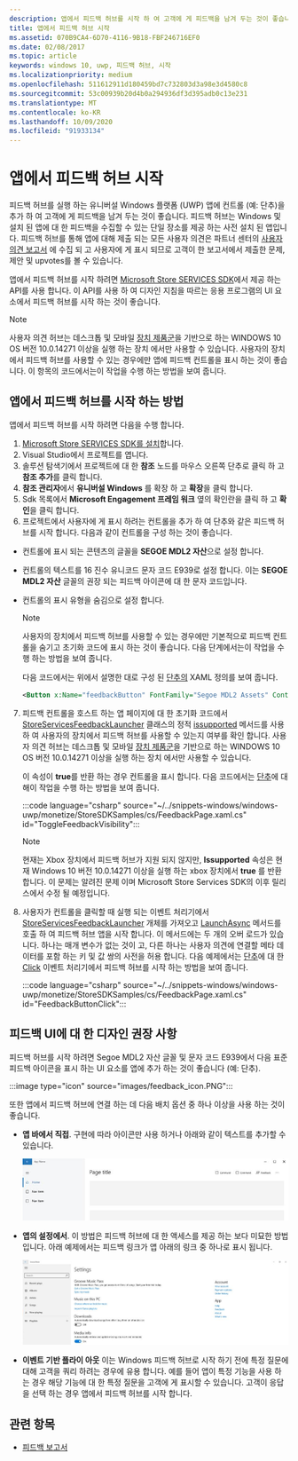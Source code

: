 ```yaml
---
description: 앱에서 피드백 허브를 시작 하 여 고객에 게 피드백을 남겨 두는 것이 좋습니다.
title: 앱에서 피드백 허브 시작
ms.assetid: 070B9CA4-6D70-4116-9B18-FBF246716EF0
ms.date: 02/08/2017
ms.topic: article
keywords: windows 10, uwp, 피드백 허브, 시작
ms.localizationpriority: medium
ms.openlocfilehash: 511612911d180459bd7c732803d3a98e3d4580c8
ms.sourcegitcommit: 53c00939b20d4b0a294936df3d395adb0c13e231
ms.translationtype: MT
ms.contentlocale: ko-KR
ms.lasthandoff: 10/09/2020
ms.locfileid: "91933134"
---
```

# <a name="launch-feedback-hub-from-your-app"></a>앱에서 피드백 허브 시작

피드백 허브를 실행 하는 유니버설 Windows 플랫폼 (UWP) 앱에 컨트롤 (예: 단추)을 추가 하 여 고객에 게 피드백을 남겨 두는 것이 좋습니다. 피드백 허브는 Windows 및 설치 된 앱에 대 한 피드백을 수집할 수 있는 단일 장소를 제공 하는 사전 설치 된 앱입니다. 피드백 허브를 통해 앱에 대해 제출 되는 모든 사용자 의견은 파트너 센터의 [사용자 의견 보고서](../publish/feedback-report.md) 에 수집 되 고 사용자에 게 표시 되므로 고객이 한 보고서에서 제출한 문제, 제안 및 upvotes를 볼 수 있습니다.

앱에서 피드백 허브를 시작 하려면 [Microsoft Store SERVICES SDK](https://marketplace.visualstudio.com/items?itemName=AdMediator.MicrosoftStoreServicesSDK)에서 제공 하는 API를 사용 합니다. 이 API를 사용 하 여 디자인 지침을 따르는 응용 프로그램의 UI 요소에서 피드백 허브를 시작 하는 것이 좋습니다.

> [!NOTE]
> 사용자 의견 허브는 데스크톱 및 모바일 [장치 제품군](../get-started/universal-application-platform-guide.md)을 기반으로 하는 WINDOWS 10 OS 버전 10.0.14271 이상을 실행 하는 장치 에서만 사용할 수 있습니다. 사용자의 장치에서 피드백 허브를 사용할 수 있는 경우에만 앱에 피드백 컨트롤을 표시 하는 것이 좋습니다. 이 항목의 코드에서는이 작업을 수행 하는 방법을 보여 줍니다.

## <a name="how-to-launch-feedback-hub-from-your-app"></a>앱에서 피드백 허브를 시작 하는 방법

앱에서 피드백 허브를 시작 하려면 다음을 수행 합니다.

1. [Microsoft Store SERVICES SDK를 설치](microsoft-store-services-sdk.md#install-the-sdk)합니다.
2. Visual Studio에서 프로젝트를 엽니다.
3. 솔루션 탐색기에서 프로젝트에 대 한 **참조** 노드를 마우스 오른쪽 단추로 클릭 하 고 **참조 추가**를 클릭 합니다.
4. **참조 관리자**에서 **유니버설 Windows** 를 확장 하 고 **확장**을 클릭 합니다.
5. Sdk 목록에서 **Microsoft Engagement 프레임 워크** 옆의 확인란을 클릭 하 고 **확인**을 클릭 합니다.
6. 프로젝트에서 사용자에 게 표시 하려는 컨트롤을 추가 하 여 단추와 같은 피드백 허브를 시작 합니다. 다음과 같이 컨트롤을 구성 하는 것이 좋습니다.
  * 컨트롤에 표시 되는 콘텐츠의 글꼴을 **SEGOE MDL2 자산**으로 설정 합니다.
  * 컨트롤의 텍스트를 16 진수 유니코드 문자 코드 E939로 설정 합니다. 이는 **SEGOE MDL2 자산** 글꼴의 권장 되는 피드백 아이콘에 대 한 문자 코드입니다.
  * 컨트롤의 표시 유형을 숨김으로 설정 합니다.
    > [!NOTE]
    > 사용자의 장치에서 피드백 허브를 사용할 수 있는 경우에만 기본적으로 피드백 컨트롤을 숨기고 초기화 코드에 표시 하는 것이 좋습니다. 다음 단계에서는이 작업을 수행 하는 방법을 보여 줍니다.

    다음 코드에서는 위에서 설명한 대로 구성 된 [단추의](/uwp/api/Windows.UI.Xaml.Controls.Button) XAML 정의를 보여 줍니다.

    ```XML
    <Button x:Name="feedbackButton" FontFamily="Segoe MDL2 Assets" Content="&#xE939;" HorizontalAlignment="Left" Margin="138,352,0,0" VerticalAlignment="Top" Visibility="Collapsed"  Click="feedbackButton_Click"/>
    ```

7. 피드백 컨트롤을 호스트 하는 앱 페이지에 대 한 초기화 코드에서 [StoreServicesFeedbackLauncher](/uwp/api/microsoft.services.store.engagement.storeservicesfeedbacklauncher) 클래스의 정적 [issupported](/uwp/api/microsoft.services.store.engagement.storeservicesfeedbacklauncher.issupported) 메서드를 사용 하 여 사용자의 장치에서 피드백 허브를 사용할 수 있는지 여부를 확인 합니다. 사용자 의견 허브는 데스크톱 및 모바일 [장치 제품군](../get-started/universal-application-platform-guide.md)을 기반으로 하는 WINDOWS 10 OS 버전 10.0.14271 이상을 실행 하는 장치 에서만 사용할 수 있습니다.

    이 속성이 **true**를 반환 하는 경우 컨트롤을 표시 합니다. 다음 코드에서는 [단추](/uwp/api/windows.ui.xaml.controls.button)에 대해이 작업을 수행 하는 방법을 보여 줍니다.

    :::code language="csharp" source="~/../snippets-windows/windows-uwp/monetize/StoreSDKSamples/cs/FeedbackPage.xaml.cs" id="ToggleFeedbackVisibility":::
      > [!NOTE]
      > 현재는 Xbox 장치에서 피드백 허브가 지원 되지 않지만, **Issupported** 속성은 현재 Windows 10 버전 10.0.14271 이상을 실행 하는 xbox 장치에서 **true** 를 반환 합니다. 이 문제는 알려진 문제 이며 Microsoft Store Services SDK의 이후 릴리스에서 수정 될 예정입니다.  

8. 사용자가 컨트롤을 클릭할 때 실행 되는 이벤트 처리기에서 [StoreServicesFeedbackLauncher](/uwp/api/microsoft.services.store.engagement.storeservicesfeedbacklauncher) 개체를 가져오고 [LaunchAsync](/uwp/api/microsoft.services.store.engagement.storeservicesfeedbacklauncher.launchasync) 메서드를 호출 하 여 피드백 허브 앱을 시작 합니다. 이 메서드에는 두 개의 오버 로드가 있습니다. 하나는 매개 변수가 없는 것이 고, 다른 하나는 사용자 의견에 연결할 메타 데이터를 포함 하는 키 및 값 쌍의 사전을 허용 합니다. 다음 예제에서는 [단추](/uwp/api/Windows.UI.Xaml.Controls.Button)에 대 한 [Click](/uwp/api/windows.ui.xaml.controls.primitives.buttonbase.click) 이벤트 처리기에서 피드백 허브를 시작 하는 방법을 보여 줍니다.

    :::code language="csharp" source="~/../snippets-windows/windows-uwp/monetize/StoreSDKSamples/cs/FeedbackPage.xaml.cs" id="FeedbackButtonClick":::

## <a name="design-recommendations-for-your-feedback-ui"></a>피드백 UI에 대 한 디자인 권장 사항

피드백 허브를 시작 하려면 Segoe MDL2 자산 글꼴 및 문자 코드 E939에서 다음 표준 피드백 아이콘을 표시 하는 UI 요소를 앱에 추가 하는 것이 좋습니다 (예: 단추).

:::image type="icon" source="images/feedback_icon.PNG":::

또한 앱에서 피드백 허브에 연결 하는 데 다음 배치 옵션 중 하나 이상을 사용 하는 것이 좋습니다.
* **앱 바에서 직접**. 구현에 따라 아이콘만 사용 하거나 아래와 같이 텍스트를 추가할 수 있습니다.

  ![오른쪽 위 모서리에 피드백 아이콘이 있는 응용 프로그램의 스크린샷 옆에 레이블 피드백이 있습니다.](images/feedback_appbar_placement.png)

* **앱의 설정에서**. 이 방법은 피드백 허브에 대 한 액세스를 제공 하는 보다 미묘한 방법입니다. 아래 예제에서는 피드백 링크가 앱 아래의 링크 중 하나로 표시 됩니다.

  ![피드백 링크가 앱 아래에 표시 되는 설정 페이지의 스크린샷](images/feedback_settings_placement.png)

* **이벤트 기반 플라이 아웃** 이는 Windows 피드백 허브로 시작 하기 전에 특정 질문에 대해 고객을 쿼리 하려는 경우에 유용 합니다. 예를 들어 앱이 특정 기능을 사용 하는 경우 해당 기능에 대 한 특정 질문을 고객에 게 표시할 수 있습니다. 고객이 응답을 선택 하는 경우 앱에서 피드백 허브를 시작 합니다.


## <a name="related-topics"></a>관련 항목

* [피드백 보고서](../publish/feedback-report.md)
